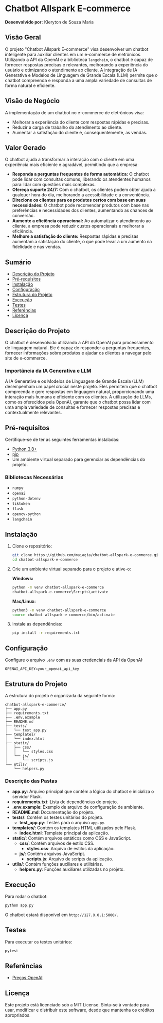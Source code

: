 # Chatbot Allspark E-commerce

**Desenvolvido por:** Kleryton de Souza Maria

## Visão Geral

O projeto "Chatbot Allspark E-commerce" visa desenvolver um chatbot inteligente para auxiliar clientes em um e-commerce de eletrônicos. Utilizando a API da OpenAI e a biblioteca `langchain`, o chatbot é capaz de fornecer respostas precisas e relevantes, melhorando a experiência do usuário e otimizando o atendimento ao cliente. A integração de IA Generativa e Modelos de Linguagem de Grande Escala (LLM) permite que o chatbot compreenda e responda a uma ampla variedade de consultas de forma natural e eficiente.

## Visão de Negócio

A implementação de um chatbot no e-commerce de eletrônicos visa:

- Melhorar a experiência do cliente com respostas rápidas e precisas.
- Reduzir a carga de trabalho do atendimento ao cliente.
- Aumentar a satisfação do cliente e, consequentemente, as vendas.

## Valor Gerado

O chatbot ajuda a transformar a interação com o cliente em uma experiência mais eficiente e agradável, permitindo que a empresa:

- **Responda a perguntas frequentes de forma automática:** O chatbot pode lidar com consultas comuns, liberando os atendentes humanos para lidar com questões mais complexas.
- **Ofereça suporte 24/7:** Com o chatbot, os clientes podem obter ajuda a qualquer hora do dia, melhorando a acessibilidade e a conveniência.
- **Direcione os clientes para os produtos certos com base em suas necessidades:** O chatbot pode recomendar produtos com base nas preferências e necessidades dos clientes, aumentando as chances de conversão.
- **Aumente a eficiência operacional:** Ao automatizar o atendimento ao cliente, a empresa pode reduzir custos operacionais e melhorar a eficiência.
- **Melhore a satisfação do cliente:** Respostas rápidas e precisas aumentam a satisfação do cliente, o que pode levar a um aumento na fidelidade e nas vendas.

## Sumário

- [Descrição do Projeto](#descrição-do-projeto)
- [Pré-requisitos](#pré-requisitos)
- [Instalação](#instalação)
- [Configuração](#configuração)
- [Estrutura do Projeto](#estrutura-do-projeto)
- [Execução](#execução)
- [Testes](#testes)
- [Referências](#referências)
- [Licença](#licença)

## Descrição do Projeto

O chatbot é desenvolvido utilizando a API da OpenAI para processamento de linguagem natural. Ele é capaz de responder a perguntas frequentes, fornecer informações sobre produtos e ajudar os clientes a navegar pelo site de e-commerce.

### Importância da IA Generativa e LLM

A IA Generativa e os Modelos de Linguagem de Grande Escala (LLM) desempenham um papel crucial neste projeto. Eles permitem que o chatbot compreenda e gere respostas em linguagem natural, proporcionando uma interação mais humana e eficiente com os clientes. A utilização de LLMs, como os oferecidos pela OpenAI, garante que o chatbot possa lidar com uma ampla variedade de consultas e fornecer respostas precisas e contextualmente relevantes.

## Pré-requisitos

Certifique-se de ter as seguintes ferramentas instaladas:

- [Python 3.8+](https://www.python.org/)
- [pip](https://pip.pypa.io/en/stable/installing/)
- Um ambiente virtual separado para gerenciar as dependências do projeto.

### Bibliotecas Necessárias

- `numpy`
- `openai`
- `python-dotenv`
- `tiktoken`
- `flask`
- `opencv-python`
- `langchain`

## Instalação

1. Clone o repositório:

   ```bash
   git clone https://github.com/maiagia/chatbot-allspark-e-commerce.git
   cd chatbot-allspark-e-commerce
   ```

2. Crie um ambiente virtual separado para o projeto e ative-o:

   **Windows:**
   ```bash
   python -m venv chatbot-allspark-e-commerce
   chatbot-allspark-e-commerce\Scripts\activate
   ```

   **Mac/Linux:**
   ```bash
   python3 -m venv chatbot-allspark-e-commerce
   source chatbot-allspark-e-commerce/bin/activate
   ```

3. Instale as dependências:

   ```bash
   pip install -r requirements.txt
   ```

## Configuração

Configure o arquivo `.env` com as suas credenciais da API da OpenAI:

```env
OPENAI_API_KEY=your_openai_api_key
```

## Estrutura do Projeto

A estrutura do projeto é organizada da seguinte forma:

```
chatbot-allspark-e-commerce/
├── app.py
├── requirements.txt
├── .env.example
├── README.md
├── tests/
│   └── test_app.py
├── templates/
│   └── index.html
├── static/
│   ├── css/
│   │   └── styles.css
│   └── js/
│       └── scripts.js
└── utils/
    └── helpers.py
```

### Descrição das Pastas

- **app.py**: Arquivo principal que contém a lógica do chatbot e inicializa o servidor Flask.
- **requirements.txt**: Lista de dependências do projeto.
- **.env.example**: Exemplo de arquivo de configuração de ambiente.
- **README.md**: Documentação do projeto.
- **tests/**: Contém os testes unitários do projeto.
  - **test_app.py**: Testes para o arquivo `app.py`.
- **templates/**: Contém os templates HTML utilizados pelo Flask.
  - **index.html**: Template principal da aplicação.
- **static/**: Contém arquivos estáticos como CSS e JavaScript.
  - **css/**: Contém arquivos de estilo CSS.
    - **styles.css**: Arquivo de estilos da aplicação.
  - **js/**: Contém arquivos JavaScript.
    - **scripts.js**: Arquivo de scripts da aplicação.
- **utils/**: Contém funções auxiliares e utilitárias.
  - **helpers.py**: Funções auxiliares utilizadas no projeto.

## Execução

Para rodar o chatbot:

```bash
python app.py
```

O chatbot estará disponível em `http://127.0.0.1:5000/`.

## Testes

Para executar os testes unitários:

```bash
pytest
```

## Referências

- [Preços OpenAI](https://openai.com/pricing)

## Licença

Este projeto está licenciado sob a MIT License. Sinta-se à vontade para usar, modificar e distribuir este software, desde que mantenha os créditos apropriados.